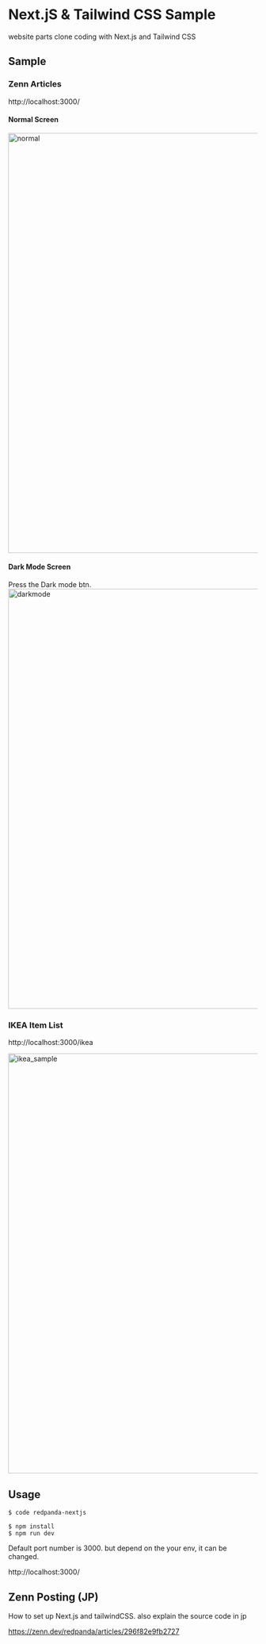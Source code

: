 # Next.jS & Tailwind CSS Sample

website parts clone coding with Next.js and Tailwind CSS

## Sample

### Zenn Articles

http://localhost:3000/

#### Normal Screen
<img width="847" alt="normal" src="https://user-images.githubusercontent.com/21287797/162182927-789f8125-75b4-49be-be96-7c0172771835.png">

#### Dark Mode Screen

Press the Dark mode btn. 
<img width="847" alt="darkmode" src="https://user-images.githubusercontent.com/21287797/162182917-1c662555-35df-4d59-b5aa-f99cbe221292.png">

### IKEA Item List

http://localhost:3000/ikea

<img width="847" alt="ikea_sample" src="https://user-images.githubusercontent.com/21287797/162174918-109e1a04-6fdd-4cd0-b46d-1e61cceb8658.png">

## Usage

```
$ code redpanda-nextjs

$ npm install
$ npm run dev
```

Default port number is 3000. but depend on the your env, it can be changed.

http://localhost:3000/

## Zenn Posting (JP)
How to set up Next.js and tailwindCSS. also explain the source code in jp

https://zenn.dev/redpanda/articles/296f82e9fb2727
